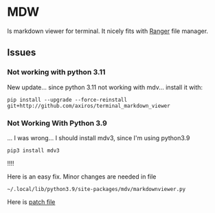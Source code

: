 # MDW

Is markdown viewer for terminal. It nicely fits with
[Ranger](Ranger.md) file manager.

## Issues

### Not working with python 3.11
New update... since python 3.11 not working with mdv... install it with:

    pip install --upgrade --force-reinstall git+http://github.com/axiros/terminal_markdown_viewer

### Not Working With Python 3.9

... I was wrong...  I should install mdv3, since I'm using python3.9

    pip3 install mdv3
!!!!

Here is an easy fix. Minor changes are needed in file

    ~/.local/lib/python3.9/site-packages/mdv/markdownviewer.py

Here is [patch file](./src/patch_mdv_py_3.9.patch)


